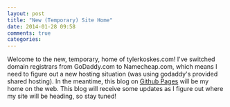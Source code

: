 ```yaml
---
layout: post
title: "New (Temporary) Site Home"
date: 2014-01-28 09:58
comments: true
categories:
---
```

Welcome to the new, temporary, home of tylerkoskes.com! I've switched domain registrars from GoDaddy.com to Namecheap.com, which means I need to figure out a new hosting situation (was using godaddy's provided shared hosting). In the meantime, this blog on [Github Pages](http://pages.github.com/) will be my home on the web. This blog will receive some updates as I figure out where my site will be heading, so stay tuned!
